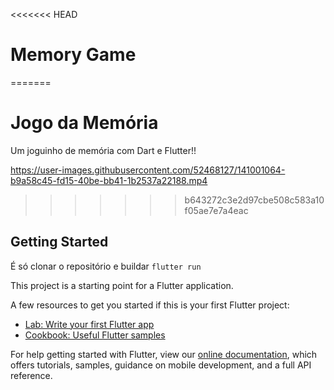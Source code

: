 <<<<<<< HEAD
# Memory Game
=======
# Jogo da Memória

Um joguinho de memória com Dart e Flutter!!

https://user-images.githubusercontent.com/52468127/141001064-b9a58c45-fd15-40be-bb41-1b2537a22188.mp4
>>>>>>> b643272c3e2d97cbe508c583a10f05ae7e7a4eac


## Getting Started

É só clonar o repositório e buildar ```flutter run```

This project is a starting point for a Flutter application.

A few resources to get you started if this is your first Flutter project:

- [Lab: Write your first Flutter app](https://flutter.dev/docs/get-started/codelab)
- [Cookbook: Useful Flutter samples](https://flutter.dev/docs/cookbook)

For help getting started with Flutter, view our
[online documentation](https://flutter.dev/docs), which offers tutorials,
samples, guidance on mobile development, and a full API reference.
